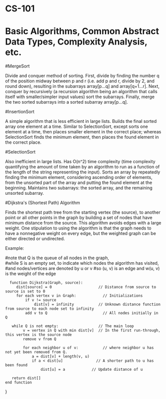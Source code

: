 # CS-101
# Basic Algorithms, Common Abstract Data Types, Complexity Analysis, etc.

#MergeSort

Divide and conquer method of sorting. First, divide by finding the number q of the position midway between p and r (i.e. add p and r,    divide by 2, and round down), resulting in the subarrays array[p...q] and array[q+1...r]. Next, conquer by recursively (a recursion      algorithm being an algorithm that calls itself with smaller/simpler input values) sort the subarrays. Finally, merge the two sorted     subarrays into a sorted subarray array[p...q]. 
  
#InsertionSort

A simple algorithm that is less efficient in large lists. Builds the final sorted array one element at a time. Similar to SelectionSort, except sorts one element at a time, then places smaller element in the correct place; whereas SelectionSort finds the minimum element, then places the found element in the correct place. 

#SelectionSort

Also inefficient in large lists. Has O(n^2) time complexity (time complexity quantifying the amount of time taken by an algorithm to run as a function of the length of the string representing the input). Sorts an array by repeatedly finding the minimum element, considering ascending order of elements, from the unsorted part of the array and putting the found element at the beginning. Maintains two subarrays: the sorted array, and the remaining unsorted subarray.

#Dijkstra's (Shortest Path) Algorithm

Finds the shortest path tree from the starting vertex (the source), to another point or all other points in the graph by building a set of nodes that have minimum distance from the source. This algorithm avoids edges with a large weight. One stipulation to using the algorithm is that the graph needs to have a nonnegative weight on every edge, but the weighted graph can be either directed or undirected. 

Example: 

#note that Q is the queue of all nodes in the graph,  
#while S is an empty set, to indicate which nodes the algorithm has visited, 
#and nodes/vertices are denoted by u or v 
#so (u, v) is an edge and w(u, v) is the weight of the edge

      function Dijkstra(Graph, source):
         dist[source] = 0                     // Distance from source to source is set to 0
         for each vertex v in Graph:            // Initializations
             if v != source
                 dist[v] = infinity           // Unknown distance function from source to each node set to infinity
             add v to Q                         // All nodes initially in Q
             
       while Q is not empty:                  // The main loop
            v = vertex in Q with min dist[v]  // In the first run-through, this vertex is the source node
            remove v from Q 

            for each neighbor u of v:           // where neighbor u has not yet been removed from Q.
                a = dist[v] + length(v, u)
                if a < dist[u]               // A shorter path to u has been found
                    dist[u] = a            // Update distance of u 

       return dist[]
    end function

  }




